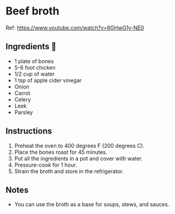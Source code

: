 # Beef broth
Ref: https://www.youtube.com/watch?v=6GHwG1y-NE0
## Ingredients 📝
- 1 plate of bones 
- 5-6 foot chicken
- 1/2 cup of water
- 1 tsp of apple cider vinegar
- Onion
- Carrot
- Celery
- Leek
- Parsley

## Instructions
1. Preheat the oven to 400 degrees F (200 degrees C).
2. Place the bones roast for 45 minutes.
3. Put all the ingredients in a pot and cover with water.
4. Pressure-cook for 1 hour.
5. Strain the broth and store in the refrigerator.

## Notes
- You can use the broth as a base for soups, stews, and sauces.